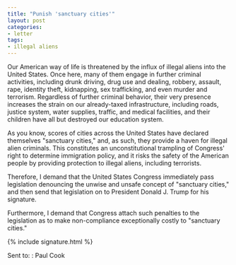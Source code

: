 ```yaml
---
title: "Punish 'sanctuary cities'"
layout: post
categories:
- letter
tags:
- illegal aliens
---
```


Our American way of life is threatened by the influx of illegal aliens into the United States. Once here, many of them engage in further criminal activities, including drunk driving, drug use and dealing, robbery, assault, rape, identity theft, kidnapping, sex trafficking, and even murder and terrorism. Regardless of further criminal behavior, their very presence increases the strain on our already-taxed infrastructure, including roads, justice system, water supplies, traffic, and medical facilities, and their children have all but destroyed our education system.

As you know, scores of cities across the United States have declared themselves "sanctuary cities," and, as such, they provide a haven for illegal alien criminals. This constitutes an unconstitutional trampling of Congress' right to determine immigration policy, and it risks the safety of the American people by providing protection to illegal aliens, including terrorists.

Therefore, I demand that the United States Congress immediately pass legislation denouncing the unwise and unsafe concept of "sanctuary cities," and then send that legislation on to President Donald J. Trump for his signature.

Furthermore, I demand that Congress attach such penalties to the legislation as to make non-compliance exceptionally costly to "sanctuary cities."

{% include signature.html %}

Sent to:
: Paul Cook

